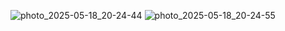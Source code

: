 ![photo_2025-05-18_20-24-44](https://github.com/user-attachments/assets/df768037-bbed-42ae-bb01-835254e9d234)
![photo_2025-05-18_20-24-55](https://github.com/user-attachments/assets/91ed13e5-0e03-4a3c-9803-00ff03072eca)
